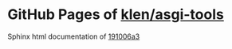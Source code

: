 GitHub Pages of [klen/asgi-tools](https://github.com/klen/asgi-tools.git)
===
Sphinx html documentation of [191006a3](https://github.com/klen/asgi-tools/tree/191006a37cfaea12204f3385f066a2eaa300e58e)
